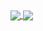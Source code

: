 
<!--
**Ang-l/Ang-l** is a ✨ _special_ ✨ repository because its `README.md` (this file) appears on your GitHub profile.

Here are some ideas to get you started:

- 🔭 I’m currently working on ...
- 🌱 I’m currently learning ...
- 👯 I’m looking to collaborate on ...
- 🤔 I’m looking for help with ...
- 💬 Ask me about ...
- 📫 How to reach me: ...
- 😄 Pronouns: ...
- ⚡ Fun fact: ...
-->

<!--
![Visitor Count](https://profile-counter.glitch.me/Ang-l/count.svg)
![](https://img.shields.io/badge/Python-3776AB?style=for-the-badge&logo=python&logoColor=white)
![](https://github-readme-stats.vercel.app/api?username=Ang-l&show_icons=true&theme=radical&count_private=true)  
![](https://github-readme-stats.vercel.app/api/top-langs/?username=Ang-l&include_all_commits=true&layout=compact)  

![](https://img.shields.io/badge/vue2-3776AB?style=for-the-badge&logo=vue2&logoColor=white)![](https://img.shields.io/badge/vue3-3776AB?style=for-the-badge&logo=vue3&logoColor=white)
-->

<a href="https://github.com/Ang-l/fastapi-template">
  <img align="center" src="https://github-readme-stats.vercel.app/api/pin/?username=Ang-l&repo=fastapi-template" />
</a>
<a href="https://github.com/Ang-l/fastapi-template">
  <img align="center" src="https://github-readme-stats.vercel.app/api/pin/?username=Ang-l&repo=captcha" />
</a>





<!-- <a href="https://github.com/anuraghazra/convoychat">
  <img align="center" src="https://github-readme-stats.vercel.app/api/pin/?username=anuraghazra&repo=convoychat" />
</a> -->
